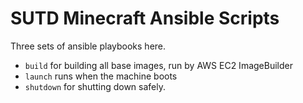 # SUTD Minecraft Ansible Scripts

Three sets of ansible playbooks here.

- `build` for building all base images, run by AWS EC2 ImageBuilder
- `launch` runs when the machine boots
- `shutdown` for shutting down safely.